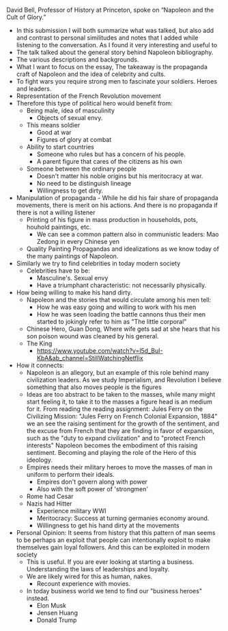 David Bell, Professor of History at Princeton, spoke on “Napoleon and the Cult of Glory.” 

- In this submission I will both summarize what was talked, but also add and contrast to personal similitudes and notes that I added while listening to the conversation. As I found it very interesting and useful to 
- The talk talked about the general story behind Napoleon bibliography. 
- The various descriptions and backgrounds. 
- What I want to focus on the essay, The takeaway is the propaganda craft of Napoleon and the idea of celebrity and cults. 
- To fight wars you require strong men to fascinate your soldiers. Heroes and leaders.
- Representation of the French Revolution movement
- Therefore this type of political hero would benefit from:
	- Being male, idea of masculinity
		- Objects of sexual envy.
	- This means soldier
		- Good at war
		- Figures of glory at combat
	- Ability to start countries
		- Someone who rules but has a concern of his people.
		- A parent figure that cares of the citizens as his own
	- Someone between the ordinary people
		- Doesn't matter his noble origins but his meritocracy at war.
		- No need to be distinguish lineage
		- Willingness to get dirty.
- Manipulation of propaganda
		- While he did his fair share of propaganda movements, there is merit on his actions. And there is no propaganda if there is not a willing listener
	- Printing of his figure in mass production in households, pots, houhold paintings,  etc.
		- We can see a common pattern also in communistic leaders: Mao Zedong in every Chinese yen
	- Quality Painting Propagandas and idealizations as we know today of the many paintings of Napoleon.
- Similarly we try to find celebrities in today modern society
	- Celebrities have to be:
		- Masculine's. Sexual envy
		- Have a triumphant characteristic: not necessarily physically.
- How being willing to make his hand dirty.
	- Napoleon and the stories that would circulate among his men tell:
		- How he was easy going and willing to work with his men
		- How he was seen loading the battle cannons thus their men started to jokingly refer to him as "The little corporal"
	- Chinese Hero, Guan Dong, Where wife gets sad at she hears that his son poison wound was cleaned by his general.
	- The King
		- https://www.youtube.com/watch?v=l5d_BuI-KbA&ab_channel=StillWatchingNetflix
- How it connects:
	- Napoleon is an allegory, but an example of this role behind many civilization leaders. As we study Imperialism, and Revolution I believe something that also moves people is the figures  
	- Ideas are too abstract to be taken to the masses, while many might start feeling it, to take it to the masses a figure head is an medium for it. From reading the reading assignment: Jules Ferry on the Civilizing Mission: "Jules Ferry on French Colonial Expansion, 1884" we an see the raising sentiment for the growth of the sentiment, and the excuse from French that they are finding in favor of expansion, such as the "duty to expand civilization" and to "protect French interests" Napoleon becomes the embodiment of this raising sentiment. Becoming and playing the role of the Hero of this ideology.
	- Empires needs their military heroes to move the masses of man in uniform to perform their ideals.
		- Empires don't govern along with power
		- Also with the soft power of 'strongmen'
	- Rome had Cesar
	- Nazis had Hitter
		- Experience military WWI
		- Meritocracy: Success at turning germanies economy around.
		- Willingness to get his hand dirty at the movements
- Personal Opinion: It seems from history that this pattern of man seems to be perhaps an exploit that people can intentionally exploit to make themselves gain loyal followers. And this can be exploited in modern society
	- This is useful. If you are ever looking at starting a business. Understanding the laws of leaderships and loyalty.
	- We are likely wired for this as human, nakes.
		- Recount experience with movies.
	- In today business world we tend to find our "business heroes" instead.
		- Elon Musk
		- Jensen Huang
		- Donald Trump


